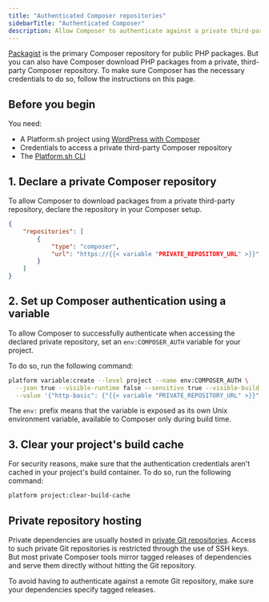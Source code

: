 ```yaml
---
title: "Authenticated Composer repositories"
sidebarTitle: "Authenticated Composer"
description: Allow Composer to authenticate against a private third-party Composer repository and download PHP packages from it.
---
```


[Packagist](https://packagist.org/) is the primary Composer repository for public PHP packages.
But you can also have Composer download PHP packages from a private, third-party Composer repository.
To make sure Composer has the necessary credentials to do so,
follow the instructions on this page.

## Before you begin

You need:
- A Platform.sh project using [WordPress with Composer](../../guides/wordpress/composer/_index.md)
- Credentials to access a private third-party Composer repository
- The [Platform.sh CLI](../../administration/cli/_index.md)

## 1. Declare a private Composer repository

To allow Composer to download packages from a private third-party repository,
declare the repository in your Composer setup.

```json {location="composer.json"}
{
    "repositories": [
        {
            "type": "composer",
            "url": "https://{{< variable "PRIVATE_REPOSITORY_URL" >}}"
        }
    ]
}
```

## 2. Set up Composer authentication using a variable

To allow Composer to successfully authenticate when accessing the declared private repository,
set an `env:COMPOSER_AUTH` variable for your project.

To do so, run the following command:

```bash
platform variable:create --level project --name env:COMPOSER_AUTH \
  --json true --visible-runtime false --sensitive true --visible-build true \
  --value '{"http-basic": {"{{< variable "PRIVATE_REPOSITORY_URL" >}}": {"username": "{{< variable "USERNAME" >}}", "password": "{{< variable "PASSWORD" >}}"}}}'
```

The `env:` prefix means that the variable is exposed as its own Unix environment variable,
available to Composer only during build time.

## 3. Clear your project's build cache

For security reasons, make sure that the authentication credentials aren't cached in your project's build container.
To do so, run the following command:

```bash
platform project:clear-build-cache
```

## Private repository hosting

Private dependencies are usually hosted in [private Git repositories](../../development/private-repository.md).
Access to such private Git repositories is restricted through the use of SSH keys.
But most private Composer tools mirror tagged releases of dependencies and serve them directly without hitting the Git repository.

To avoid having to authenticate against a remote Git repository,
make sure your dependencies specify tagged releases.